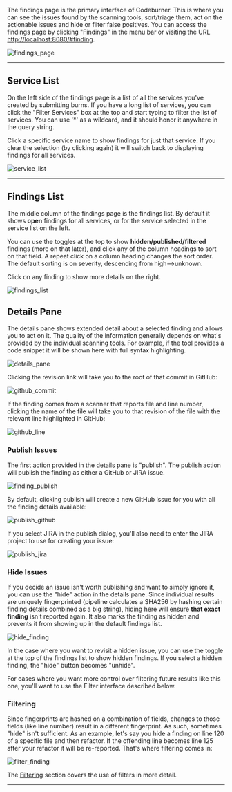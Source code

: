 The findings page is the primary interface of Codeburner.  This is where you can see the issues found by the scanning tools, sort/triage them, act on the actionable issues and hide or filter false positives.  You can access the findings page by clicking "Findings" in the menu bar or visiting the URL <a href="http://localhost:8080/#finding" target="_blank">http://localhost:8080/#finding</a>.

![findings_page](images/findings_page.png)

***

## Service List
On the left side of the findings page is a list of all the services you've created by submitting burns.  If you have a long list of services, you can click the "Filter Services" box at the top and start typing to filter the list of services.  You can use '*' as a wildcard, and it should honor it anywhere in the query string.

Click a specific service name to show findings for just that service.  If you clear the selection (by clicking again) it will switch back to displaying findings for all services.

![service_list](images/service_list.png)

***

## Findings List
The middle column of the findings page is the findings list.  By default it shows **open** findings for all services, or for the service selected in the service list on the left.

You can use the toggles at the top to show **hidden/published/filtered** findings (more on that later), and click any of the column headings to sort on that field.  A repeat click on a column heading changes the sort order.  The default sorting is on severity, descending from high-->unknown.

Click on any finding to show more details on the right.

![findings_list](images/findings_list.png)

## Details Pane
The details pane shows extended detail about a selected finding and allows you to act on it.  The quality of the information generally depends on what's provided by the individual scanning tools.  For example, if the tool provides a code snippet it will be shown here with full syntax highlighting.

![details_pane](images/details_pane.png)

Clicking the revision link will take you to the root of that commit in GitHub:

![github_commit](images/github_commit.png)

If the finding comes from a scanner that reports file and line number, clicking the name of the file will take you to that revision of the file with the relevant line highlighted in GitHub:

![github_line](images/github_line.png)

### Publish Issues
The first action provided in the details pane is "publish".  The publish action will publish the finding as either a GitHub or JIRA issue.

![finding_publish](images/publish_finding.png)

By default, clicking publish will create a new GitHub issue for you with all the finding details available:

![publish_github](images/publish_github.png)

If you select JIRA in the publish dialog, you'll also need to enter the JIRA project to use for creating your issue:

![publish_jira](images/publish_jira.png)

### Hide Issues
If you decide an issue isn't worth publishing and want to simply ignore it, you can use the "hide" action in the details pane.  Since individual results are uniquely fingerprinted (pipeline calculates a SHA256 by hashing certain finding details combined as a big string), hiding here will ensure **that exact finding** isn't reported again.  It also marks the finding as hidden and prevents it from showing up in the default findings list.  

![hide_finding](images/hide_finding.png)

In the case where you want to revisit a hidden issue, you can use the toggle at the top of the findings list to show hidden findings.  If you select a hidden finding, the "hide" button becomes "unhide".

For cases where you want more control over filtering future results like this one, you'll want to use the Filter interface described below.

### Filtering
Since fingerprints are hashed on a combination of fields, changes to those fields (like line number) result in a different fingerprint.  As such, sometimes "hide" isn't sufficient.  As an example, let's say you hide a finding on line 120 of a specific file and then refactor.  If the offending line becomes line 125 after your refactor it will be re-reported.  That's where filtering comes in:

![filter_finding](images/filter_finding.png)

The [Filtering](/user/filters/) section covers the use of filters in more detail.



***
